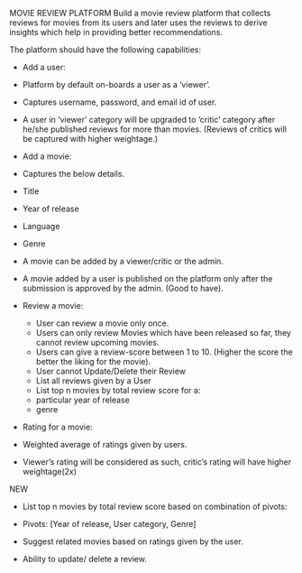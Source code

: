 MOVIE REVIEW PLATFORM
Build a movie review platform that collects reviews for movies from its users
and later uses the reviews to derive insights which help in providing better recommendations.

The platform should have the following capabilities:

- Add a user:
- Platform by default on-boards a user as a ‘viewer’.
- Captures username, password, and email id of user.
- A user in ‘viewer’ category will be upgraded to ‘critic’ category after he/she published reviews for more than movies. (Reviews of critics will be captured with higher weightage.)
- Add a movie:
- Captures the below details.
- Title
- Year of release
- Language
- Genre
- A movie can be added by a viewer/critic or the admin.
- A movie added by a user is published on the platform only after the submission is approved by the admin. (Good to have).

- Review a movie:

  - User can review a movie only once.
  - Users can only review Movies which have been released so far, they cannot review upcoming movies.
  - Users can give a review-score between 1 to 10. (Higher the score the better the liking for the movie).
  - User cannot Update/Delete their Review
  - List all reviews given by a User
  - List top n movies by total review score for a:
  - particular year of release
  - genre

- Rating for a movie:
- Weighted average of ratings given by users.
- Viewer’s rating will be considered as such, critic’s rating will have higher weightage(2x)

NEW

- List top n movies by total review score based on combination of pivots:

- Pivots: [Year of release, User category, Genre]

- Suggest related movies based on ratings given by the user.

- Ability to update/ delete a review.
